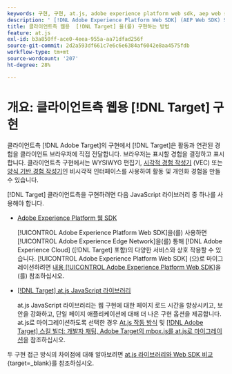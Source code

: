 ```yaml
---
keywords: 구현, 구현, at.js, adobe experience platform web sdk, aep web sdk
description: ' [!DNL Adobe Experience Platform Web SDK] (AEP Web SDK) 또는 at.js JavaScript 라이브러리를 사용하여 클라이언트측 웹용  [!DNL Adobe Target] 을(를) 구현하는 방법에 대해 알아봅니다.'
title: 클라이언트측 웹용  [!DNL Target] 을(를) 구현하는 방법
feature: at.js
exl-id: b3a850ff-ace0-4eea-955a-aa71dfad256f
source-git-commit: 2d2a593df661c7e6c6e6384af6042e8aa4575fdb
workflow-type: tm+mt
source-wordcount: '207'
ht-degree: 28%

---
```


# 개요: 클라이언트측 웹용 [!DNL Target] 구현

클라이언트측 [!DNL Adobe Target]의 구현에서 [!DNL Target]은 활동과 연관된 경험을 클라이언트 브라우저에 직접 전달합니다. 브라우저는 표시할 경험을 결정하고 표시합니다. 클라이언트측 구현에서는 WYSIWYG 편집기, [시각적 경험 작성기](https://experienceleague.adobe.com/docs/target/using/experiences/vec/visual-experience-composer.html) (VEC) 또는 [양식 기반 경험 작성기](https://experienceleague.adobe.com/docs/target/using/experiences/form-experience-composer.html)인 비시각적 인터페이스를 사용하여 활동 및 개인화 경험을 만들 수 있습니다.

[!DNL Target] 클라이언트측을 구현하려면 다음 JavaScript 라이브러리 중 하나를 사용해야 합니다.

* [Adobe Experience Platform 웹 SDK](/help/dev/implement/client-side/aep-web-sdk.md)

  [!UICONTROL Adobe Experience Platform Web SDK]을(를) 사용하면 [!UICONTROL Adobe Experience Edge Network]을(를) 통해 [!DNL Adobe Experience Cloud] ([!DNL Target] 포함)의 다양한 서비스와 상호 작용할 수 있습니다. [!UICONTROL Adobe Experience Platform Web SDK] (으)로 마이그레이션하려면 [내용 [!UICONTROL Adobe Experience Platform Web SDK]](/help/dev/implement/client-side/aep-web-sdk.md)을(를) 참조하십시오.

* [[!DNL Target] at.js JavaScript 라이브러리](/help/dev/implement/client-side/atjs/how-atjs-works/overview.md)

  at.js JavaScript 라이브러리는 웹 구현에 대한 페이지 로드 시간을 향상시키고, 보안을 강화하고, 단일 페이지 애플리케이션에 대해 더 나은 구현 옵션을 제공합니다. at.js로 마이그레이션하도록 선택한 경우 [At.js 작동 방식](/help/dev/implement/client-side/atjs/how-atjs-works/overview.md) 및 [[!DNL Adobe Target] 스킬 빌더: 개발자 채팅, Adobe Target의 mbox.js를 at.js로 마이그레이션](https://seminars.adobeconnect.com/ptdo6mfo6qn6/?proto=true)을 참조하십시오.


두 구현 접근 방식의 차이점에 대해 알아보려면 [at.js 라이브러리와 Web SDK 비교](https://experienceleague.adobe.com/en/docs/experience-platform/web-sdk/personalization/adobe-target/web-sdk-atjs-comparison){target=_blank}를 참조하십시오.